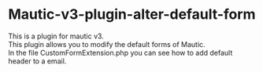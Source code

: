 # Mautic-v3-plugin-alter-default-form

This is a plugin for mautic v3.<br>
This plugin allows you to modify the default forms of Mautic.<br>
In the file CustomFormExtension.php you can see how to add default header to a email.
